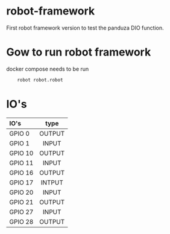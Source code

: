 # robot-framework

First robot framework version to test the panduza DIO function.


# Gow to run robot framework

docker compose needs to be run

```bash
    robot robot.robot
```

# IO's

| IO's             | type          |
| :--------------- |:-------------:|
| GPIO 0  |         OUTPUT
| GPIO 1  |      INPUT        |
| GPIO 10 |     OUTPUT    |  
| GPIO 11 |    INPUT     | 
| GPIO 16 |     OUTPUT    | 
| GPIO 17 |    INTPUT     |
| GPIO 20 |     INPUT    | 
| GPIO 21 |    OUTPUT     |  
| GPIO 27 |    INPUT     |  
| GPIO 28 |    OUTPUT     |  